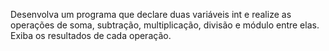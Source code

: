 Desenvolva um programa que declare duas variáveis int e realize as operações de soma, subtração, multiplicação, divisão e módulo entre elas. Exiba os resultados de cada operação.

